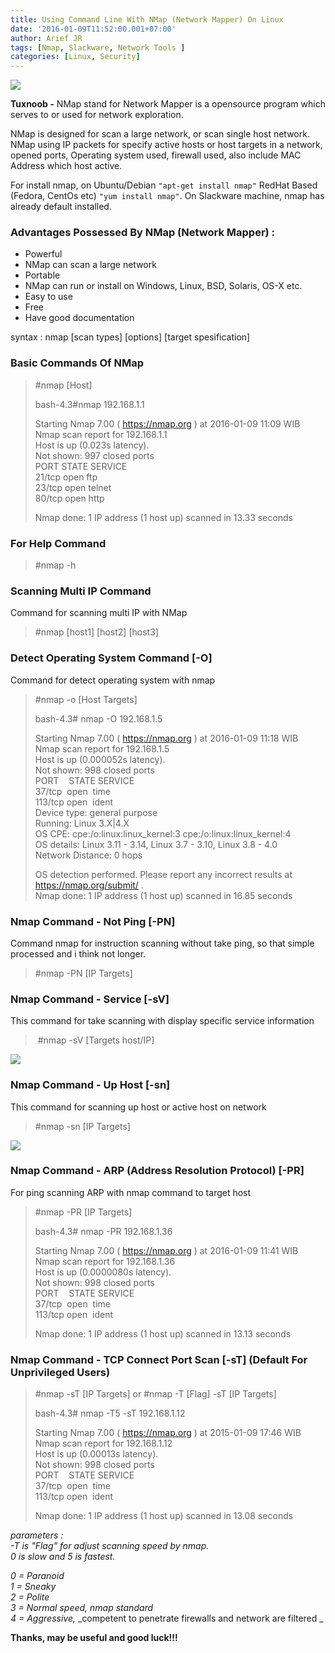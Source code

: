 ```yaml
---
title: Using Command Line With NMap (Network Mapper) On Linux
date: '2016-01-09T11:52:00.001+07:00'
author: Arief JR
tags: [Nmap, Slackware, Network Tools ]
categories: [Linux, Security]
---
```


![](https://1.bp.blogspot.com/-H-zNwb8ZTHk/VpB_Mm0fKQI/AAAAAAAACrA/nOUhDK21AC8/s1600/nmap-logo-256x256.png)

**Tuxnoob -** NMap stand for Network Mapper is a opensource program which serves to or used for network exploration.  

NMap is designed for scan a large network, or scan single host network. NMap using IP packets for specify active hosts or host targets in a network, opened ports, Operating system used, firewall used, also include MAC Address which host active.  

For install nmap, on Ubuntu/Debian `"apt-get install nmap"` RedHat Based (Fedora, CentOs etc) `"yum install nmap"`. On Slackware machine, nmap has already default installed.  

### Advantages Possessed By NMap (Network Mapper) :

* Powerful
* NMap can scan a large network
* Portable
* NMap can run or install on Windows, Linux, BSD, Solaris, OS-X etc.
* Easy to use
* Free
* Have good documentation

syntax : nmap [scan types] [options] [target spesification]

### Basic Commands Of NMap

> #nmap [Host]  
>   
> bash-4.3#nmap 192.168.1.1  
>   
> Starting Nmap 7.00 ( https://nmap.org ) at 2016-01-09 11:09 WIB  
> Nmap scan report for 192.168.1.1  
> Host is up (0.023s latency).  
> Not shown: 997 closed ports  
> PORT STATE SERVICE  
> 21/tcp open ftp  
> 23/tcp open telnet  
> 80/tcp open http  
>   
> Nmap done: 1 IP address (1 host up) scanned in 13.33 seconds  
>   

### For Help Command

> #nmap -h

### Scanning Multi IP Command

Command for scanning multi IP with NMap  

> #nmap [host1] [host2] [host3]

### Detect Operating System Command [-O]

Command for detect operating system with nmap  

> #nmap -o [Host Targets]  
>   
> bash-4.3# nmap -O 192.168.1.5  
>   
> Starting Nmap 7.00 ( https://nmap.org ) at 2016-01-09 11:18 WIB  
> Nmap scan report for 192.168.1.5  
> Host is up (0.000052s latency).  
> Not shown: 998 closed ports  
> PORT    STATE SERVICE  
> 37/tcp  open  time  
> 113/tcp open  ident  
> Device type: general purpose  
> Running: Linux 3.X|4.X  
> OS CPE: cpe:/o:linux:linux_kernel:3 cpe:/o:linux:linux_kernel:4  
> OS details: Linux 3.11 - 3.14, Linux 3.7 - 3.10, Linux 3.8 - 4.0  
> Network Distance: 0 hops  
>   
> OS detection performed. Please report any incorrect results at https://nmap.org/submit/ .  
> Nmap done: 1 IP address (1 host up) scanned in 16.85 seconds  
> 
> ###   

### Nmap Command - Not Ping [-PN]

Command nmap for instruction scanning without take ping, so that simple processed and i think not longer.  

> #nmap -PN [IP Targets]

### Nmap Command - Service [-sV]

This command for take scanning with display specific service information  

>  #nmap -sV [Targets host/IP]

![](https://4.bp.blogspot.com/-L9yAPrS0f4s/VpCNxtCJSkI/AAAAAAAACrQ/a1s4SoKKrrk/s1600/Screenshot_20160109_113159.png)

### Nmap Command - Up Host [-sn]

This command for scanning up host or active host on network  

> #nmap -sn [IP Targets]

![](https://2.bp.blogspot.com/-dXL_lguk7Gs/VpCOzfLC8mI/AAAAAAAACrc/HrOvw_dUYvo/s1600/Screenshot_20160109_113641.png)

### Nmap Command - ARP (Address Resolution Protocol) [-PR]

For ping scanning ARP with nmap command to target host  

> #nmap -PR [IP Targets]  
>   
> bash-4.3# nmap -PR 192.168.1.36  
>   
> Starting Nmap 7.00 ( https://nmap.org ) at 2016-01-09 11:41 WIB  
> Nmap scan report for 192.168.1.36  
> Host is up (0.0000080s latency).  
> Not shown: 998 closed ports  
> PORT    STATE SERVICE  
> 37/tcp  open  time  
> 113/tcp open  ident  
>   
> Nmap done: 1 IP address (1 host up) scanned in 13.13 seconds

### Nmap Command - TCP Connect Port Scan [-sT] (Default For Unprivileged Users)

> #nmap -sT [IP Targets] or #nmap -T [Flag] -sT [IP Targets]  
>   
> bash-4.3# nmap -T5 -sT 192.168.1.12  
>   
> Starting Nmap 7.00 ( https://nmap.org ) at 2015-01-09 17:46 WIB  
> Nmap scan report for 192.168.1.12  
> Host is up (0.00013s latency).  
> Not shown: 998 closed ports  
> PORT    STATE SERVICE  
> 37/tcp  open  time  
> 113/tcp open  ident  
>   
> Nmap done: 1 IP address (1 host up) scanned in 13.08 seconds  
>   

_parameters :_  
_-T is "Flag" for adjust scanning speed by nmap._  
_0 is slow and 5 is fastest._  

_0 = Paranoid_  
_1 = Sneaky_  
_2 = Polite_  
_3 = Normal speed, nmap standard_  
_4 = Aggressive,_ _competent to penetrate firewalls and network are filtered _  


**Thanks, may be useful and good luck!!!**